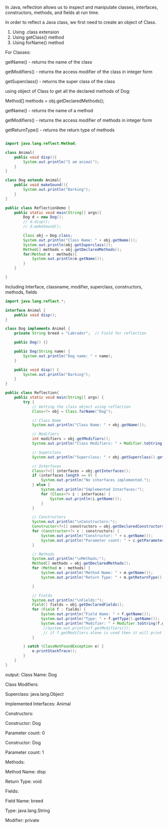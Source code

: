 In Java, reflection allows us to inspect and manipulate classes, interfaces, constructors, methods, and fields at run time.

In order to reflect a Java class, we first need to create an object of Class.

1. Using .class extension
2. Using getClass() method
3. Using forName() method

For Classes:

getName() - returns the name of the class

getModifiers() - returns the access modifier of the class in integer form

getSuperclass() - returns the super class of the class



using object of Class to get all the declared methods of Dog:

Method[] methods = obj.getDeclaredMethods();

getName() - returns the name of a method

getModifiers() - returns the access modifier of methods in integer form

getReturnType() - returns the return type of methods

```java

import java.lang.reflect.Method;

class Animal{
    public void disp(){
        System.out.println("I am animal");
    }
}

class Dog extends Animal{
    public void makeSound(){
        System.out.println("Barking");
    }
}

public class ReflectionDemo {
    public static void main(String[] args){
        Dog d = new Dog();
        // d.disp();
        // d.makeSound();

        Class obj = Dog.class;
        System.out.println("Class Name: " + obj.getName());
        System.out.println(obj.getSuperclass());
        Method[] methods = obj.getDeclaredMethods();
        for(Method m : methods){
            System.out.println(m.getName());
        }
    }

}

```

Including Interface, classname, modifier, superclass, constructors, methods, fields

```java
import java.lang.reflect.*;

interface Animal {
    public void disp();
}

class Dog implements Animal {
    private String breed = "Labrador";  // Field for reflection

    public Dog() {}  

    public Dog(String name) {
        System.out.println("Dog name: " + name);
    }

    public void disp() {
        System.out.println("Barking");
    }
}

public class Reflection{
    public static void main(String[] args) {
        try {
            // Getting the class object using reflection
            Class<?> obj = Class.forName("Dog");

            // Class Name
            System.out.println("Class Name: " + obj.getName());

            // Modifiers
            int modifiers = obj.getModifiers();
            System.out.println("Class Modifiers: " + Modifier.toString(modifiers));

            // Superclass
            System.out.println("Superclass: " + obj.getSuperclass().getName());

            // Interfaces
            Class<?>[] interfaces = obj.getInterfaces();
            if (interfaces.length == 0) {
                System.out.println("No interfaces implemented.");
            } else {
                System.out.println("Implemented Interfaces:");
                for (Class<?> i : interfaces) {
                    System.out.println(i.getName());
                }
            }

            // Constructors
            System.out.println("\nConstructors:");
            Constructor<?>[] constructors = obj.getDeclaredConstructors();
            for (Constructor<?> c : constructors) {
                System.out.println("Constructor: " + c.getName());
                System.out.println("Parameter count: " + c.getParameterCount());
            }

            // Methods
            System.out.println("\nMethods:");
            Method[] methods = obj.getDeclaredMethods();
            for (Method m : methods) {
                System.out.println("Method Name: " + m.getName());
                System.out.println("Return Type: " + m.getReturnType().getName());

            }

            // Fields
            System.out.println("\nFields:");
            Field[] fields = obj.getDeclaredFields();
            for (Field f : fields) {
                System.out.println("Field Name: " + f.getName());
                System.out.println("Type: " + f.getType().getName());
                System.out.println("Modifier: " + Modifier.toString(f.getModifiers()));
                 //System.out.println(f.getModifiers());
                 // if f.getModifiers alone is used then it will print some integer values say 1 for public, 2 for private, 4 for protected.
            }

        } catch (ClassNotFoundException e) {
            e.printStackTrace();
        }
    }
}
```
output:
Class Name: Dog

Class Modifiers: 

Superclass: java.lang.Object

Implemented Interfaces: Animal

Constructors:

Constructor: Dog

Parameter count: 0

Constructor: Dog

Parameter count: 1

Methods:

Method Name: disp

Return Type: void

Fields:

Field Name: breed

Type: java.lang.String

Modifier: private
